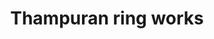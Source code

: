 ---
title: "Thampuran ring works"
url: /thiruvananthapuram/thampuran-ring-works/
shop: Allgemein
---